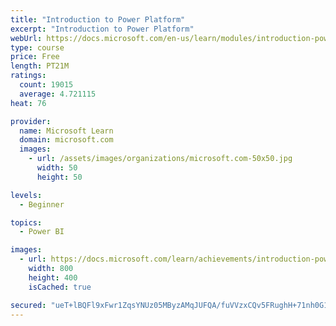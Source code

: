 ```yaml
---
title: "Introduction to Power Platform"
excerpt: "Introduction to Power Platform"
webUrl: https://docs.microsoft.com/en-us/learn/modules/introduction-power-platform/
type: course
price: Free
length: PT21M
ratings:
  count: 19015
  average: 4.721115
heat: 76

provider:
  name: Microsoft Learn
  domain: microsoft.com
  images:
    - url: /assets/images/organizations/microsoft.com-50x50.jpg
      width: 50
      height: 50

levels:
  - Beginner

topics:
  - Power BI

images:
  - url: https://docs.microsoft.com/learn/achievements/introduction-power-platform-social.png
    width: 800
    height: 400
    isCached: true

secured: "ueT+lBQFl9xFwr1ZqsYNUz05MByzAMqJUFQA/fuVVzxCQv5FRughH+71nh0G1FaAyvgV+62h7/ix/u7RLyCuf4bbltapKlIqJItATiHydmLAfrdybcnIvW8KI1eUasX0bz/z3V5dAg51q2r/DWo0k5K7HEUwlCKGrisWjIF+SY37iKXY8JdeX/5KE2tzQD9YuZpL1BD2YQBhz2zkjtqLGOLsz2edL/kPH9HOrhQnpQ0revxyhcNcNOnshxqB6WCbgRg0ol8ju9rr2Uke5REpH4uUmLVR7mN0QvDHzAwOC9Bjqdc4oXCF/zuvE7vR2kb06ZdDPdcXTlNJw79EUQOf5E2MOQqXSHvAAx8sZ9AzNqGogym747k2oS79TNESsALnPVktl4//Gmx2+X4i9FmRuIBXMR/g5WMQu/HzFEFr0Mbo5W4J8cKDaIOA6Odf4WQJ;xg2rl1szmXLUWO0d9/dMtA=="
---
```


